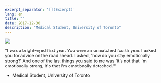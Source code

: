 ```yaml
---
excerpt_separator: '[](Excerpt)'
lang: en
title: ""
date: 2017-12-30
description: "Medical Student, University of Toronto"
---
```


![](images/humans-of-medicine/9th-post.jpg)

"I was a bright-eyed first year. You were an unmatched fourth year. 
I asked you for advice on the road ahead.
I asked, 'how do you stay emotionally strong?'
And one of the last things you said to me was 'it's not that I'm emotionally strong, it's that I'm emotionally detached.'" 

- Medical Student, University of Toronto